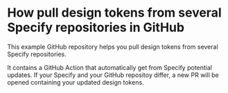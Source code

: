 # How pull design tokens from several Specify repositories in GitHub
This example GitHub repository helps you pull design tokens from several Specify repositories.

It contains a GitHub Action that automatically get from Specify potential updates. If your Specify and your GitHub repositoy differ, a new PR will be opened containing your updated design tokens.
